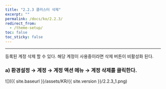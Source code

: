 ```yaml
---
title: "2.2.3 클러스터 삭제"
excerpt: ""
permalink: /docs/ko/2.2.3/
redirect_from:
  - /theme-setup/
toc: false
toc_sticky: false
---
```


---
등록된 계정 삭제 할 수 있다. 해당 계정이 사용중이라면 삭제 버튼이 비활성화 된다.

### a\) 환경설정 → 계정 → 계정 액션 메뉴 → 계정 삭제를 클릭한다.
![]({{ site.baseurl }}/assets/KR/{{ site.version }}/2.2.3_1.png)
